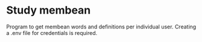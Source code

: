 # Study membean

Program to get membean words and definitions per individual user. Creating a .env file for credentials is required. 